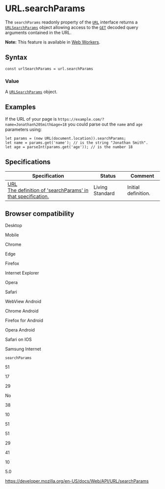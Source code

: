 URL.searchParams
================

The `searchParams` readonly property of the [`URL`](../url) interface returns a [`URLSearchParams`](../urlsearchparams) object allowing access to the [`GET`](https://developer.mozilla.org/en-US/docs/Web/HTTP/Methods/GET) decoded query arguments contained in the URL.

**Note:** This feature is available in [Web Workers](../web_workers_api).

Syntax
------

    const urlSearchParams = url.searchParams

### Value

A [`URLSearchParams`](../urlsearchparams) object.

Examples
--------

If the URL of your page is `https://example.com/?name=Jonathan%20Smith&age=18` you could parse out the `name` and `age` parameters using:

    let params = (new URL(document.location)).searchParams;
    let name = params.get('name'); // is the string "Jonathan Smith".
    let age = parseInt(params.get('age')); // is the number 18

Specifications
--------------

<table><thead><tr class="header"><th>Specification</th><th>Status</th><th>Comment</th></tr></thead><tbody><tr class="odd"><td><a href="https://url.spec.whatwg.org/#dom-url-searchparams">URL<br />
<span class="small">The definition of 'searchParams' in that specification.</span></a></td><td><span class="spec-living">Living Standard</span></td><td>Initial definition.</td></tr></tbody></table>

Browser compatibility
---------------------

Desktop

Mobile

Chrome

Edge

Firefox

Internet Explorer

Opera

Safari

WebView Android

Chrome Android

Firefox for Android

Opera Android

Safari on IOS

Samsung Internet

`searchParams`

51

17

29

No

38

10

51

51

29

41

10

5.0

<a href="https://developer.mozilla.org/en-US/docs/Web/API/URL/searchParams" class="_attribution-link">https://developer.mozilla.org/en-US/docs/Web/API/URL/searchParams</a>

